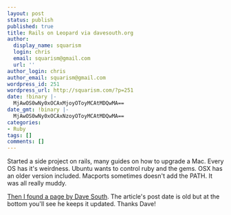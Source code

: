 ```yaml
---
layout: post
status: publish
published: true
title: Rails on Leopard via davesouth.org
author:
  display_name: squarism
  login: chris
  email: squarism@gmail.com
  url: ''
author_login: chris
author_email: squarism@gmail.com
wordpress_id: 251
wordpress_url: http://squarism.com/?p=251
date: !binary |-
  MjAwOS0wNy0xOCAxMjoyOToyMCAtMDQwMA==
date_gmt: !binary |-
  MjAwOS0wNy0xOCAxNzoyOToyMCAtMDQwMA==
categories:
- Ruby
tags: []
comments: []
---
```

Started a side project on rails, many guides on how to upgrade a Mac.  Every OS has it's weirdness.  Ubuntu wants to control ruby and the gems.  OSX has an older version included.  Macports sometimes doesn't add the PATH.  It was all really muddy.

[Then I found a page by Dave South](http://www.davesouth.org/stories/install-ruby-on-rails-using-macports).  The article's post date is old but at the bottom you'll see he keeps it updated.  Thanks Dave!